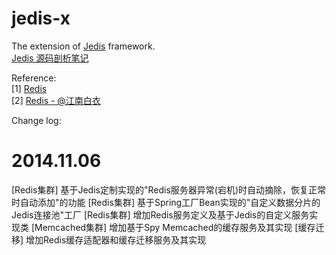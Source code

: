 jedis-x
=======

The extension of [Jedis](https://github.com/xetorthio/jedis) framework.<br>
[Jedis 源码剖析笔记](https://github.com/EdwardLee03/jedis-sr)

Reference:<br>
[1] [Redis](http://redis.io)<br>
[2] [Redis - @江南白衣](https://github.com/springside/springside4/wiki/Redis)

Change log:
# 2014.11.06
  [Redis集群] 基于Jedis定制实现的"Redis服务器异常(宕机)时自动摘除，恢复正常时自动添加"的功能
  [Redis集群] 基于Spring工厂Bean实现的"自定义数据分片的Jedis连接池"工厂
  [Redis集群] 增加Redis服务定义及基于Jedis的自定义服务实现类
  [Memcached集群] 增加基于Spy Memcached的缓存服务及其实现
  [缓存迁移] 增加Redis缓存适配器和缓存迁移服务及其实现
